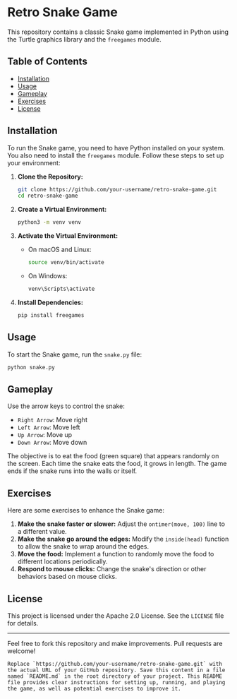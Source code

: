 # Retro Snake Game

This repository contains a classic Snake game implemented in Python using the Turtle graphics library and the `freegames` module.

## Table of Contents

- [Installation](#installation)
- [Usage](#usage)
- [Gameplay](#gameplay)
- [Exercises](#exercises)
- [License](#license)

## Installation

To run the Snake game, you need to have Python installed on your system. You also need to install the `freegames` module. Follow these steps to set up your environment:

1. **Clone the Repository:**
   ```sh
   git clone https://github.com/your-username/retro-snake-game.git
   cd retro-snake-game
   ```

2. **Create a Virtual Environment:**
   ```sh
   python3 -m venv venv
   ```

3. **Activate the Virtual Environment:**
   - On macOS and Linux:
     ```sh
     source venv/bin/activate
     ```
   - On Windows:
     ```sh
     venv\Scripts\activate
     ```

4. **Install Dependencies:**
   ```sh
   pip install freegames
   ```

## Usage

To start the Snake game, run the `snake.py` file:

```sh
python snake.py
```

## Gameplay

Use the arrow keys to control the snake:
- `Right Arrow`: Move right
- `Left Arrow`: Move left
- `Up Arrow`: Move up
- `Down Arrow`: Move down

The objective is to eat the food (green square) that appears randomly on the screen. Each time the snake eats the food, it grows in length. The game ends if the snake runs into the walls or itself.

## Exercises

Here are some exercises to enhance the Snake game:

1. **Make the snake faster or slower:** Adjust the `ontimer(move, 100)` line to a different value.
2. **Make the snake go around the edges:** Modify the `inside(head)` function to allow the snake to wrap around the edges.
3. **Move the food:** Implement a function to randomly move the food to different locations periodically.
4. **Respond to mouse clicks:** Change the snake's direction or other behaviors based on mouse clicks.

## License

This project is licensed under the Apache 2.0 License. See the `LICENSE` file for details.

---

Feel free to fork this repository and make improvements. Pull requests are welcome!

```
Replace `https://github.com/your-username/retro-snake-game.git` with the actual URL of your GitHub repository. Save this content in a file named `README.md` in the root directory of your project. This README file provides clear instructions for setting up, running, and playing the game, as well as potential exercises to improve it.